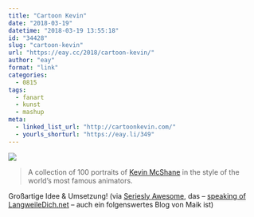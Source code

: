 ```yaml
---
title: "Cartoon Kevin"
date: "2018-03-19"
datetime: "2018-03-19 13:55:18"
id: "34428"
slug: "cartoon-kevin"
url: "https://eay.cc/2018/cartoon-kevin/"
author: "eay"
format: "link"
categories:
  - 0815
tags:
  - fanart
  - kunst
  - mashup
meta:
  - linked_list_url: "http://cartoonkevin.com/"
  - yourls_shorturl: "https://eay.li/349"
---
```


![](https://eay.cc/uploads/2018/cartoon-kevin.jpg)

> A collection of 100 portraits of [Kevin McShane](http://kevinmcshane.org/) in the style of the world’s most famous animators.

Großartige Idee & Umsetzung! (via [Seriesly Awesome](https://www.serieslyawesome.tv/kuenstler-malt-sich-in-100-cartoon-stilen/), das – [speaking of LangweileDich.net](https://eay.cc/2018/follow-friday-langweiledich-net/) – auch ein folgenswertes Blog von Maik ist)
